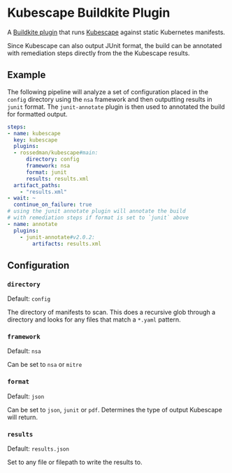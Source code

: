 # Kubescape Buildkite Plugin

A [Buildkite plugin](https://buildkite.com/docs/plugins) that runs [Kubescape](https://github.com/armosec/kubescape) against static Kubernetes manifests.

Since Kubescape can also output JUnit format, the build can be annotated with remediation steps directly from the the Kubescape results.

## Example

The following pipeline will analyze a set of configuration placed in the `config` directory using the `nsa` framework and then outputting results in `junit` format. The `junit-annotate` plugin is then used to annotated the build for formatted output.

```yaml
steps:
- name: kubescape
  key: kubescape
  plugins:
  - rossedman/kubescape#main:
      directory: config
      framework: nsa
      format: junit
      results: results.xml
  artifact_paths:
    - "results.xml"
- wait: ~
  continue_on_failure: true
# using the junit annotate plugin will annotate the build
# with remediation steps if format is set to `junit` above
- name: annotate
  plugins:
    - junit-annotate#v2.0.2:
        artifacts: results.xml
```

## Configuration

### `directory`

Default: `config`

The directory of manifests to scan. This does a recursive glob through a directory and looks for any files that match a `*.yaml` pattern.

### `framework`

Default: `nsa`

Can be set to `nsa` or `mitre`

### `format`

Default: `json`

Can be set to `json`, `junit` or `pdf`. Determines the type of output Kubescape will return.

### `results`

Default: `results.json`

Set to any file or filepath to write the results to.
